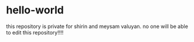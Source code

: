 # hello-world
this repository is private for shirin and meysam valuyan. no one will be able to edit this repository!!!!
